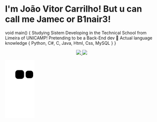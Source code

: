# I'm João Vitor Carrilho! But u can call me Jamec or B1nair3!
void main() {
  Studying Sistem Developing in the Technical School from Limeira of UNICAMP! 
  Pretending to be a Back-End dev 🧐
  Actual language knowledge {
    Python, C#, C, Java, Html, Css, MySQL
  }
}  
  
<div align="center">
  <a href="https://github.com/B1nair3">
  <img height="180em" src="https://github-readme-stats.vercel.app/api?username=B1nair3&show_icons=true&theme=dark&include_all_commits=true&count_private=true"/>
  <img height="180em" src="https://github-readme-stats.vercel.app/api/top-langs/?username=B1nair3&layout=compact&langs_count=7&theme=dark"/>
</div>
  
  
  
   ![Snake animation](https://github.com/B1nair3/B1nair3/blob/output/github-contribution-grid-snake.svg)
